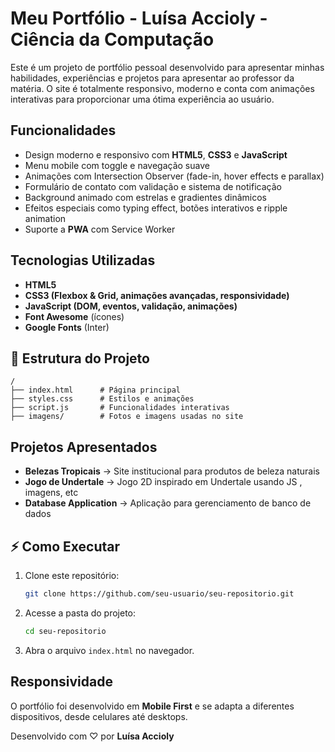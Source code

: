# Meu Portfólio - Luísa Accioly - Ciência da Computação

Este é um projeto de portfólio pessoal desenvolvido para apresentar minhas habilidades, experiências e projetos para apresentar ao professor da matéria.
O site é totalmente responsivo, moderno e conta com animações interativas para proporcionar uma ótima experiência ao usuário.

## Funcionalidades

* Design moderno e responsivo com **HTML5**, **CSS3** e **JavaScript**
* Menu mobile com toggle e navegação suave
* Animações com Intersection Observer (fade-in, hover effects e parallax)
* Formulário de contato com validação e sistema de notificação
* Background animado com estrelas e gradientes dinâmicos
* Efeitos especiais como typing effect, botões interativos e ripple animation
* Suporte a **PWA** com Service Worker

## Tecnologias Utilizadas

* **HTML5**
* **CSS3 (Flexbox & Grid, animações avançadas, responsividade)**
* **JavaScript (DOM, eventos, validação, animações)**
* **Font Awesome** (ícones)
* **Google Fonts** (Inter)

## 📂 Estrutura do Projeto

```
/
├── index.html      # Página principal
├── styles.css      # Estilos e animações
├── script.js       # Funcionalidades interativas
├── imagens/        # Fotos e imagens usadas no site
```

## Projetos Apresentados

* **Belezas Tropicais** → Site institucional para produtos de beleza naturais
* **Jogo de Undertale** → Jogo 2D inspirado em Undertale usando JS , imagens, etc
* **Database Application** → Aplicação para gerenciamento de banco de dados

## ⚡ Como Executar

1. Clone este repositório:

   ```bash
   git clone https://github.com/seu-usuario/seu-repositorio.git
   ```
2. Acesse a pasta do projeto:

   ```bash
   cd seu-repositorio
   ```
3. Abra o arquivo `index.html` no navegador.

## Responsividade

O portfólio foi desenvolvido em **Mobile First** e se adapta a diferentes dispositivos, desde celulares até desktops.

Desenvolvido com ♡ por **Luísa Accioly**
